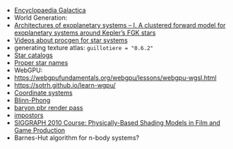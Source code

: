 
 - [Encyclopaedia Galactica](https://www.orionsarm.com/xcms.php?r=oaeg-front)
 - World Generation:
  - [Architectures of exoplanetary systems – I. A clustered forward model for exoplanetary systems around Kepler’s FGK stars](https://academic.oup.com/mnras/article/490/4/4575/5613397?login=false)
  - [Videos about procgen for star systems](https://www.youtube.com/@Artifexian/search?query=star)
 - generating texture atlas: `guillotiere = "0.6.2"`
 - [Star catalogs](https://projectrho.com/public_html/starmaps/catalogues.php)
 - [Proper star names](https://www.pas.rochester.edu/~emamajek/WGSN/IAU-CSN.txt)
 - WebGPU:
  - https://webgpufundamentals.org/webgpu/lessons/webgpu-wgsl.html
  - https://sotrh.github.io/learn-wgpu/
  - [Coordinate systems](https://www.w3.org/TR/webgpu/#coordinate-systems)
  - [Blinn-Phong](https://en.wikipedia.org/wiki/Blinn%E2%80%93Phong_reflection_model)
  - [baryon pbr render pass](https://github.com/kvark/baryon/blob/main/src/pass/real.rs#L79)
  - [impostors](https://paroj.github.io/gltut/Illumination/Tutorial%2013.html)
  - [SIGGRAPH 2010 Course: Physically-Based Shading Models in Film and Game Production](https://renderwonk.com/publications/s2010-shading-course/)
 - Barnes-Hut algorithm for n-body systems?